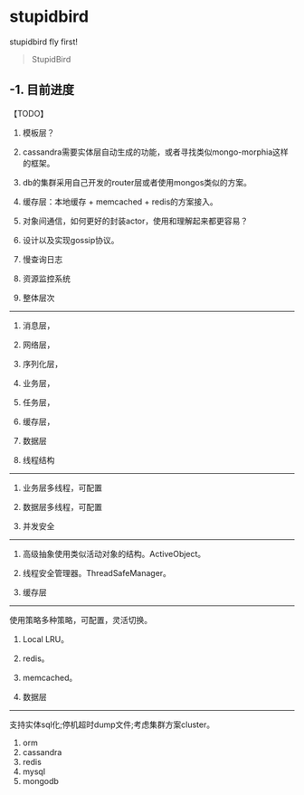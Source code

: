 # stupidbird
stupidbird fly first!

> StupidBird


-1. 目前进度
----------
【TODO】

1. 模板层？
2. cassandra需要实体层自动生成的功能，或者寻找类似mongo-morphia这样的框架。
3. db的集群采用自己开发的router层或者使用mongos类似的方案。
4. 缓存层：本地缓存 + memcached + redis的方案接入。
5. 对象间通信，如何更好的封装actor，使用和理解起来都更容易？
6. 设计以及实现gossip协议。
7. 慢查询日志
8. 资源监控系统

0. 整体层次
----------
1. 消息层，
2. 网络层，
3. 序列化层，
4. 业务层，
5. 任务层，
6. 缓存层，
7. 数据层

1. 线程结构
----------
1. 业务层多线程，可配置
2. 数据层多线程，可配置

2. 并发安全
----------
1. 高级抽象使用类似活动对象的结构。ActiveObject。
2. 线程安全管理器。ThreadSafeManager。

3. 缓存层
----------

使用策略多种策略，可配置，灵活切换。

1. Local LRU。
2. redis。
3. memcached。

4. 数据层
----------

支持实体sql化;停机超时dump文件;考虑集群方案cluster。


1. orm
2. cassandra
3. redis
4. mysql
5. mongodb

